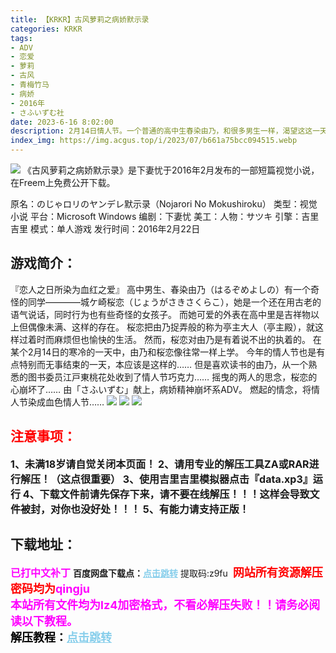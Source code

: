 ```yaml
---
title: 【KRKR】古风萝莉之病娇默示录
categories: KRKR
tags:
- ADV
- 恋爱
- 萝莉
- 古风
- 青梅竹马
- 病娇
- 2016年
- さふいずむ社
date: 2023-6-16 8:02:00
description: 2月14日情人节。一个普通的高中生春染由乃，和很多男生一样，渴望这这一天会有美好的相遇。尽管他已经有一个很要好的女生城崎樱恋，但是两人并没有更进一步。在这一天由乃获得图书管理员江户东桃花的告白，得知一切的樱恋，心中似乎有什么东西碎掉了。
index_img: https://img.acgus.top/i/2023/07/b661a75bcc094515.webp
---
```

![](https://img.acgus.top/i/2023/07/b661a75bcc094515.webp)
《古风萝莉之病娇默示录》是下妻忧于2016年2月发布的一部短篇视觉小说，在Freem上免费公开下载。

原名：のじゃロリのヤンデレ默示录（Nojarori No Mokushiroku）
类型：视觉小说
平台：Microsoft Windows
编剧：下妻忧
美工：人物：サツキ
引擎：吉里吉里
模式：单人游戏
发行时间：2016年2月22日

## 游戏简介：
『恋人之日所染为血红之爱』
高中男生、春染由乃（はるぞめよしの）有一个奇怪的同学————城ケ崎桜恋（じょうがさきさくらこ），她是一个还在用古老的语气说话，同时行为也有些奇怪的女孩子。
而她可爱的外表在高中里是吉祥物以上但偶像未满、这样的存在。
桜恋把由乃捉弄般的称为亭主大人（亭主殿），就这样过着时而麻烦但也愉快的生活。
然而，桜恋对由乃是有着说不出的执着的。
在某个2月14日的寒冷的一天中，由乃和桜恋像往常一样上学。
今年的情人节也是有点特别而无事结束的一天，本应该是这样的……
但是喜欢读书的由乃，从一个熟悉的图书委员江戸東桃花处收到了情人节巧克力……
摇曳的两人的思念，桜恋的心崩坏了……
由「さふいずむ」献上，病娇精神崩坏系ADV。
燃起的情念，将情人节染成血色情人节……
![](https://img.acgus.top/i/2023/07/a48eae75ef094515.webp)
![](https://img.acgus.top/i/2023/07/8ffcf8577f094515.webp)
![](https://img.acgus.top/i/2023/07/2faff79111094514.webp)




## <font color=#FF0000 >注意事项：</font>
<font size=3><b>1、未满18岁请自觉关闭本页面！
2、请用专业的解压工具ZA或RAR进行解压！（这点很重要）
3、使用吉里吉里模拟器点击『data.xp3』运行
4、下载文件前请先保存下来，请不要在线解压！！！这样会导致文件被封，对你也没好处！！！
5、有能力请支持正版！</b></font>

## 下载地址：
<font color=#FF00FF size=3><b>已打中文补丁</b></font>
<b>百度网盘下载点：</b><a href="https://pan.baidu.com/s/1F2vLJZsdW4Ur70jAqDuzkQ?pwd=z9fu" style="color: #87CEEB;"><b>点击跳转</b></a> 提取码:z9fu
<a style="padding: 0" href="https://post.qingju.org/AD/"><img style="max-width:100%" src="https://img.acgus.top/i/2024/07/478f689b8021d8d499ab43d21acf137a.gif" alt=""></a>
<b><font color=#FF0000 size=4>网站所有资源解压密码均为</b></font><b><font color=#FF00FF size=4>qingju</font><font color=#FF0000 ></font></b><br><b><font color=#FF00FF size=4>本站所有文件均为lz4加密格式，不看必解压失败！！请务必阅读以下教程。</b></font><br><b><font color=#000 size=4>解压教程：</b><a href="https://post.qingju.org/tutorial/000/" style="color: #87CEEB;"><b>点击跳转</b></a>

